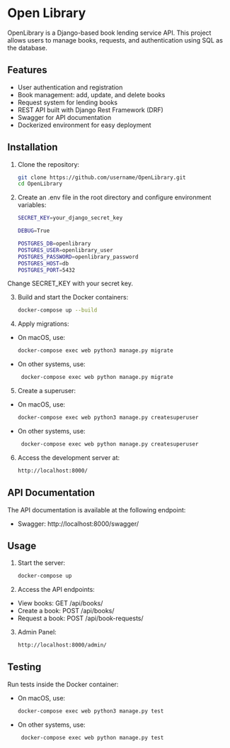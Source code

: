 # Open Library

OpenLibrary is a Django-based book lending service API. This project allows users to manage books, requests, and authentication using SQL as the database.

## Features

- User authentication and registration
- Book management: add, update, and delete books
- Request system for lending books
- REST API built with Django Rest Framework (DRF)
- Swagger for API documentation
- Dockerized environment for easy deployment

## Installation

1. Clone the repository:
   ```bash
   git clone https://github.com/username/OpenLibrary.git
   cd OpenLibrary

2. Create an .env file in the root directory and configure environment variables:
   ```bash
   SECRET_KEY=your_django_secret_key
   
   DEBUG=True

   POSTGRES_DB=openlibrary
   POSTGRES_USER=openlibrary_user
   POSTGRES_PASSWORD=openlibrary_password
   POSTGRES_HOST=db
   POSTGRES_PORT=5432

Change SECRET_KEY with your secret key.

 3. Build and start the Docker containers:
    
    ```bash
    docker-compose up --build

4. Apply migrations:
- On macOS, use:
   ```bash
   docker-compose exec web python3 manage.py migrate
- On other systems, use:

    ```bash
     docker-compose exec web python manage.py migrate

5. Create a superuser:
- On macOS, use:
   ```bash
   docker-compose exec web python3 manage.py createsuperuser
- On other systems, use:

    ```bash
     docker-compose exec web python manage.py createsuperuser

6. Access the development server at:
   ```bash
   http://localhost:8000/

## API Documentation

The API documentation is available at the following endpoint:

- Swagger: http://localhost:8000/swagger/



## Usage
1. Start the server:
   ```bash
   docker-compose up
2. Access the API endpoints:
- View books: GET /api/books/
- Create a book: POST /api/books/
- Request a book: POST /api/book-requests/

3. Admin Panel:
    ```bash
    http://localhost:8000/admin/
## Testing

Run tests inside the Docker container:
- On macOS, use:
   ```bash
   docker-compose exec web python3 manage.py test
- On other systems, use:

    ```bash
     docker-compose exec web python manage.py test
